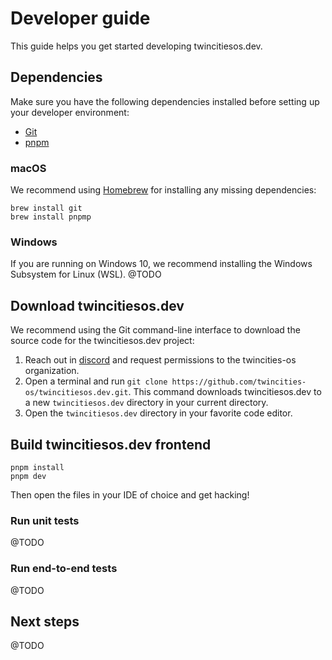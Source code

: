 # Developer guide

This guide helps you get started developing twincitiesos.dev.

## Dependencies

Make sure you have the following dependencies installed before setting up your developer environment:

- [Git](https://git-scm.com/)
- [pnpm](https://pnpm.io/)


### macOS

We recommend using [Homebrew](https://brew.sh/) for installing any missing dependencies:

```
brew install git
brew install pnpmp
```

### Windows

If you are running on Windows 10, we recommend installing the Windows Subsystem for Linux (WSL).
@TODO

## Download twincitiesos.dev

We recommend using the Git command-line interface to download the source code for the twincitiesos.dev project:

1. Reach out in [discord](https://discord.gg/awR9AWc6xx) and request permissions to the twincities-os organization.
2. Open a terminal and run `git clone https://github.com/twincities-os/twincitiesos.dev.git`. This command downloads twincitiesos.dev to a new `twincitiesos.dev` directory in your current directory.
1. Open the `twincitiesos.dev` directory in your favorite code editor.

## Build twincitiesos.dev frontend
```
pnpm install
pnpm dev
```

Then open the files in your IDE of choice and get hacking!

### Run unit tests
@TODO

### Run end-to-end tests
@TODO

## Next steps
@TODO

[//]: # (- Read our [style guides]&#40;/contribute/style-guides&#41;.)

[//]: # (- Learn how to [create a pull request]&#40;/contribute/create-pull-request.md&#41;.)

[//]: # (- Read about the [architecture]&#40;architecture&#41;.)

[//]: # (- Read through the [backend documentation]&#40;/contribute/backend/README.md&#41;.)
